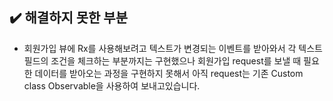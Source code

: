 ## ✔️ 해결하지 못한 부분
- 회원가입 뷰에 Rx를 사용해보려고 텍스트가 변경되는 이벤트를 받아와서 각 텍스트 필드의 조건을 체크하는 부분까지는 구현했으나 회원가입 request를 보낼 때 필요한 데이터를 받아오는 과정을 구현하지 못해서 아직 request는 기존 Custom class Observable을 사용하여 보내고있습니다.
